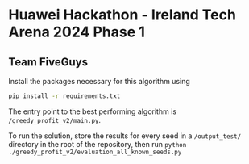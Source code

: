 # Huawei Hackathon - Ireland Tech Arena 2024 Phase 1

## Team FiveGuys

Install the packages necessary for this algorithm using

```bash
pip install -r requirements.txt
```

The entry point to the best performing algorithm is `/greedy_profit_v2/main.py`.

To run the solution, store the results for every seed in a `/output_test/` directory in the root of the repository, then run `python ./greedy_profit_v2/evaluation_all_known_seeds.py`
